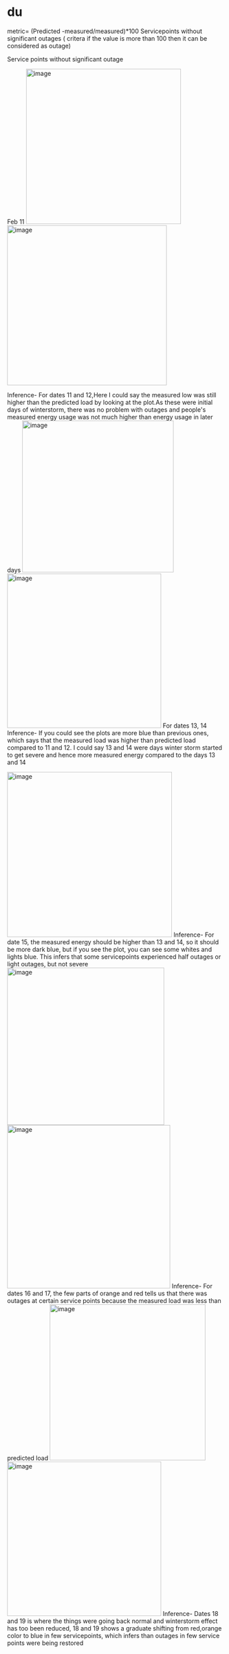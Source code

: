 # du
metric= (Predicted -measured/measured)*100
Servicepoints without significant outages ( critera if the value is more than 100 then it can be considered as outage)

Service points without significant outage

Feb 11
<img width="360" alt="image" src="https://user-images.githubusercontent.com/93844635/205510705-cade80f3-e5de-47a8-81f4-cd0e57369646.png">
<img width="371" alt="image" src="https://user-images.githubusercontent.com/93844635/205510798-ac132bb0-509e-487e-9061-ed86f6208669.png">

Inference- For dates 11 and 12,Here I could say the measured low was still higher than the predicted load by looking at the plot.As these were initial days of winterstorm, there was no problem with outages and people's measured energy usage was not much higher than energy usage in later days
<img width="352" alt="image" src="https://user-images.githubusercontent.com/93844635/205511206-ca593a3a-f471-4b6a-a232-340fab02908b.png">
<img width="358" alt="image" src="https://user-images.githubusercontent.com/93844635/205511236-8dbcbbaa-8d7c-4768-8972-3d5b524ea2a5.png">
For dates 13, 14
Inference- If you could see the plots are more blue than previous ones, which says that the measured load was higher than predicted load compared to 11 and 12.
I could say 13 and 14 were days winter storm started to get severe and hence more measured energy compared to the days 13 and 14

<img width="383" alt="image" src="https://user-images.githubusercontent.com/93844635/205511634-2774f188-aca6-42cc-9b52-d663d9d07452.png">
Inference- For date 15, the measured energy should be higher than 13 and 14, so it should be more dark blue, but if you see the plot, you can see some whites and lights blue. This infers that some servicepoints experienced half outages or light outages, but not severe
<img width="365" alt="image" src="https://user-images.githubusercontent.com/93844635/205511724-739e0a75-d09a-4e58-82dc-0961a8138e7e.png">
<img width="379" alt="image" src="https://user-images.githubusercontent.com/93844635/205511737-7112982c-5b54-4ddd-acf4-f9e61b9b42c2.png">
Inference- For dates 16 and 17, the few parts of orange and red tells us that there was outages at certain service points because the measured load was less than predicted load
<img width="362" alt="image" src="https://user-images.githubusercontent.com/93844635/205511865-1a65291c-14b3-4190-a2f0-43119e467916.png">
<img width="358" alt="image" src="https://user-images.githubusercontent.com/93844635/205511885-a00a16d6-ad05-48f1-a978-e8e015ca5ecc.png">
Inference- Dates 18 and 19 is where the things were going back normal and winterstorm effect has too been reduced, 18 and 19 shows a graduate shifting from red,orange color to blue in few servicepoints, which infers than outages in few service points were being restored

